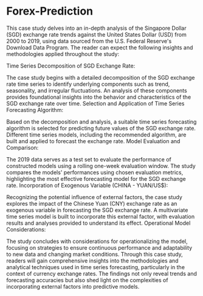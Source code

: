 # Forex-Prediction

This case study delves into an in-depth analysis of the Singapore Dollar (SGD) exchange rate trends against the United States Dollar (USD) from 2000 to 2019, using data sourced from the U.S. Federal Reserve's Download Data Program. The reader can expect the following insights and methodologies applied throughout the study:

Time Series Decomposition of SGD Exchange Rate:

The case study begins with a detailed decomposition of the SGD exchange rate time series to identify underlying components such as trend, seasonality, and irregular fluctuations.
An analysis of these components provides foundational insights into the behavior and characteristics of the SGD exchange rate over time.
Selection and Application of Time Series Forecasting Algorithm:

Based on the decomposition and analysis, a suitable time series forecasting algorithm is selected for predicting future values of the SGD exchange rate.
Different time series models, including the recommended algorithm, are built and applied to forecast the exchange rate.
Model Evaluation and Comparison:

The 2019 data serves as a test set to evaluate the performance of constructed models using a rolling one-week evaluation window.
The study compares the models' performances using chosen evaluation metrics, highlighting the most effective forecasting model for the SGD exchange rate.
Incorporation of Exogenous Variable (CHINA - YUAN/US$):

Recognizing the potential influence of external factors, the case study explores the impact of the Chinese Yuan (CNY) exchange rate as an exogenous variable in forecasting the SGD exchange rate.
A multivariate time series model is built to incorporate this external factor, with evaluation results and analyses provided to understand its effect.
Operational Model Considerations:

The study concludes with considerations for operationalizing the model, focusing on strategies to ensure continuous performance and adaptability to new data and changing market conditions.
Through this case study, readers will gain comprehensive insights into the methodologies and analytical techniques used in time series forecasting, particularly in the context of currency exchange rates. The findings not only reveal trends and forecasting accuracies but also shed light on the complexities of incorporating external factors into predictive models.
